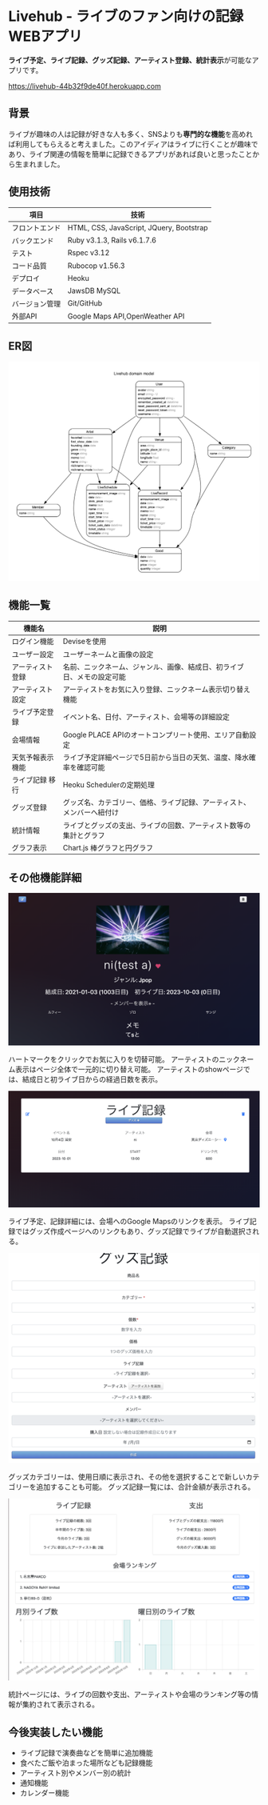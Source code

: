 # Livehub - ライブのファン向けの記録WEBアプリ

**ライブ予定、ライブ記録、グッズ記録、アーティスト登録、統計表示**が可能なアプリです。

https://livehub-44b32f9de40f.herokuapp.com

## 背景

ライブが趣味の人は記録が好きな人も多く、SNSよりも**専門的な機能**を高めれば利用してもらえると考えました。このアイディアはライブに行くことが趣味であり、ライブ関連の情報を簡単に記録できるアプリがあれば良いと思ったことから生まれました。

## 使用技術

| 項目             | 技術                     |
|------------------|--------------------------|
| フロントエンド   | HTML, CSS, JavaScript, JQuery, Bootstrap |
| バックエンド     | Ruby v3.1.3, Rails v6.1.7.6 |
| テスト           | Rspec v3.12 |
| コード品質       | Rubocop v1.56.3 |
| デプロイ         | Heoku |
| データベース     | JawsDB MySQL |
| バージョン管理   | Git/GitHub |
| 外部API         | Google Maps API,OpenWeather API |


## ER図
![ER図](./app/assets/images/erd_page-0001.jpg)

## 機能一覧


| 機能名                   | 説明                                                                                     |
|--------------------------|------------------------------------------------------------------------------------------|
| ログイン機能             | Deviseを使用                                                                             |
| ユーザー設定             | ユーザーネームと画像の設定                                                               |
| アーティスト登録         | 名前、ニックネーム、ジャンル、画像、結成日、初ライブ日、メモの設定可能                     |
| アーティスト設定           | アーティストをお気に入り登録、ニックネーム表示切り替え機能                               |
| ライブ予定登録           | イベント名、日付、アーティスト、会場等の詳細設定                                         |
| 会場情報                 | Google PLACE APIのオートコンプリート使用、エリア自動設定                                 |
| 天気予報表示機能        | ライブ予定詳細ページで5日前から当日の天気、温度、降水確率を確認可能                        |
| ライブ記録 移行              | Heoku Schedulerの定期処理                                                     |
| グッズ登録               | グッズ名、カテゴリー、価格、ライブ記録、アーティスト、メンバーへ紐付け                                                   |
| 統計情報                 | ライブとグッズの支出、ライブの回数、アーティスト数等の集計とグラフ                               |
| グラフ表示               | Chart.js 棒グラフと円グラフ                  |


## その他機能詳細


![アーティスト詳細](./app/assets/images/artist_s.png) 


ハートマークをクリックでお気に入りを切替可能。
    アーティストのニックネーム表示はページ全体で一元的に切り替え可能。
    アーティストのshowページでは、結成日と初ライブ日からの経過日数を表示。


![ライブ記録](./app/assets/images/live_r_s.png)

ライブ予定、記録詳細には、会場へのGoogle Mapsのリンクを表示。
ライブ記録ではグッズ作成ページへのリンクもあり、グッズ記録でライブが自動選択される。


![グッズ記録作成](./app/assets/images/goods.png)


 グッズカテゴリーは、使用日順に表示され、その他を選択することで新しいカテゴリーを追加することも可能。
    グッズ記録一覧には、合計金額が表示される。


![統計](./app/assets/images/sti.png)


統計ページには、ライブの回数や支出、アーティストや会場のランキング等の情報が集約されて表示される。


## 今後実装したい機能

- ライブ記録で演奏曲などを簡単に追加機能
- 食べたご飯や泊まった場所なども記録機能
- アーティスト別やメンバー別の統計
- 通知機能
- カレンダー機能
